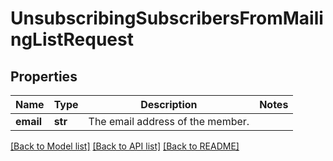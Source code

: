 # UnsubscribingSubscribersFromMailingListRequest

## Properties
Name | Type | Description | Notes
------------ | ------------- | ------------- | -------------
**email** | **str** | The email address of the member. | 

[[Back to Model list]](../README.md#documentation-for-models) [[Back to API list]](../README.md#documentation-for-api-endpoints) [[Back to README]](../README.md)


